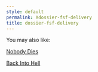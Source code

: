 ```yaml
---
style: default
permalink: Xdossier-fsf-delivery
title: dossier-fsf-delivery
---
```

You may also like:

[Nobody Dies](http://scp-wiki.net/nobody-dies)

[Back Into Hell](http://scp-wiki.net/back-into-hell)
